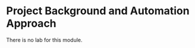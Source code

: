
Project Background and Automation Approach
==========================================

There is no lab for this module.